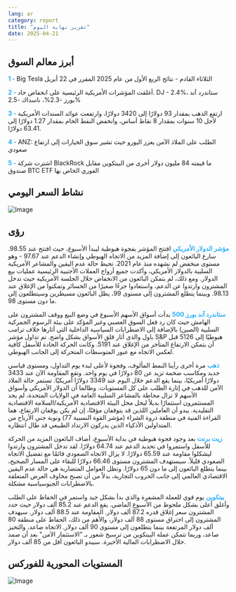 ```yaml
---
lang: ar
category: report
title: "تقرير نهاية اليوم"
date: 2025-04-21
---
```



<h2>أبرز معالم السوق</h2>
<strong style="color: #2caef7;">1 - </strong> Big Tesla الثلاثاء القادم - نتائج الربع الأول من عام 2025 المقرر في 22 أبريل

<strong style="color: #2caef7;">2 - </strong> أغلقت المؤشرات الأمريكية الرئيسية على انخفاض حاد. DJ - 2.4%، ستاندرد آند بورز -2.3%، ناسداك -2.5%

<strong style="color: #2caef7;">3 - </strong> ارتفع الذهب بمقدار 93 دولارًا إلى 3420 دولارًا، وارتفعت عوائد السندات الأمريكية لأجل 10 سنوات بمقدار 8 نقاط أساس، وانخفض النفط الخام بمقدار 1.27 دولارًا إلى 63.41 دولارًا.

<strong style="color: #2caef7;">4 - </strong> ANZ: الطلب على الملاذ الآمن يعزز اليورو حيث تشير سوق الخيارات إلى ارتفاع صعودي

<strong style="color: #2caef7;">5 - </strong> اشترت شركة BlackRock ما قيمته 84 مليون دولار أخرى من البيتكوين مقابل صندوق BTC ETF الفوري الخاص بها



<h2>نشاط السعر اليومي</h2>
<img src="https://markleighedu.github.io/img/Apr-2025/21-Apr-2025/price.jpg" alt="Image"/>

<h2>رؤى</h2>
<strong style="color: #2caef7;">مؤشر الدولار الأمريكي</strong> افتتح المؤشر بفجوة هبوطية ليبدأ الأسبوع، حيث افتتح عند 98.55. سارع البائعون إلى إضافة المزيد من الاتجاه الهبوطي وإنشاء الدعم عند 97.67 - وهو مستوى منخفض لم نشهده منذ عام 2021. تحيط حالة عدم اليقين والمشاعر الأمريكية السلبية بالدولار الأمريكي، وأكدت جميع أزواج العملات الأجنبية الرئيسية عمليات بيع الدولار. ومع ذلك، لم يتمكن البائعون من الانخفاض خلال الجلسة الأمريكية حيث تدخل المشترون وارتدوا عن الدعم، واستعادوا جزءًا صغيرًا من الخسائر وتمكنوا من الإغلاق عند 98.13. وبينما يتطلع المشترون إلى مستوى 99، يظل البائعون مسيطرين وسيتطلعون إلى ما دون مستوى 98.

<strong style="color: #2caef7;">ستاندرد آند بورز 500</strong> بدأت أسواق الأسهم الأسبوع في وضع البيع ووقف المشترون على الهامش حيث كان رد فعل السوق العصبي وغير المؤكد على بيئة الرسوم الجمركية السلبية (الصين) بالإضافة إلى الاضطرابات السياسية الداخلية التي أثارها خلاف ترامب باول والذي أثار قلق الأسواق بشكل واضح. تم تداول مؤشر S&P هبوطيًا إلى 5126 قبل أن يتمكن الارتفاع المتأخر من الإغلاق عند 5191. وكانت الحركة الحادة للأسفل كافية لعكس الاتجاه مع عبور المتوسطات المتحركة إلى الجانب الهبوطي.

<strong style="color: #2caef7;">ذهب</strong> مرة أخرى رأينا النمط المألوف، وفجوة لأعلى لبدء يوم التداول، ومستوى قياسي جديد ومكاسب ضخمة تزيد عن 80 دولارًا في يوم واحد. وتقع المقاومة الآن عند 3433 دولارًا أمريكيًا، بينما يقع الدعم خلال اليوم عند 3349 دولارًا أمريكيًا. تستمر حالة الملاذ الآمن للذهب في إثارة الطلب على كل المستويات. وطالما أن الدولار الأمريكي وأسواق الأسهم لا تزال محاطة بالمشاعر السلبية العامة في الولايات المتحدة، لم يجد المستثمرون استثمارًا بديلاً ليحل محل البيئة الاقتصادية الأمريكية/السلامة الاقتصادية التقليدية. يبدو أن العاملين اللذين قد يتوقفان مؤقتًا، إن لم يكن يوقفان الارتفاع، هما القراءة الفنية في منطقة ذروة الشراء (مؤشر القوة النسبية 77) ونوبة جني الأرباح من المتداولين الأذكياء الذين يدركون الارتداد الطبيعي قد طال انتظاره.

<strong style="color: #2caef7;">زيت برنت</strong> بعد وجود فجوة هبوطية في بداية الأسبوع، أضاف البائعون المزيد من الحركة للأسفل واستمروا في تحديد الدعم عند 64.74 دولارًا. لقد تدخل المشترون وارتدوا ليشكلوا مقاومة عند 65.59 دولارًا. لا يزال الاتجاه الصعودي قائمًا مع تفضيل الاتجاه الصعودي قليلاً. سيستهدف المشترون مستوى 66.46 دولارًا للبقاء على المسار الصحيح، بينما يتطلع البائعون إلى ما دون 65 دولارًا. وتظل العوامل المتضاربة هي حالة عدم اليقين الاقتصادي العالمي إلى جانب الحروب التجارية، بدلاً من أن تصبح مخاوف العرض المتعلقة بالاضطرابات الجيوسياسية مشكلة.

<strong style="color: #2caef7;">بيتكوين</strong> يوم قوي للعملة المشفرة والذي بدأ بشكل جيد واستمر في الحفاظ على الطلب وأغلق أعلى بشكل ملحوظ من الأسبوع الماضي. يقع الدعم عند 85.2 ألف دولار حيث حدد المشترون سعر إغلاق قدره 87.2 ألف دولار. المقاومة عند 88.5 ألف دولار. سيهدف المشترون إلى اختراق مستوى 88 ألف دولار، والأهم من ذلك، الحفاظ على منطقة 80 ألف دولار المرتفعة بينما يتطلعون إلى مستوى 90 ألف دولار. الاتجاه صاعد، والتحيز صاعد، وربما تتمكن عملة البيتكوين من ترسيخ شعور بـ "الاستثمار الآمن" بعد أن صمد خلال الاضطرابات المالية الأخيرة. سيبدو البائعون أقل من 85 ألف دولار.



<h2>المستويات المحورية للفوركس</h2>
<img src="https://markleighedu.github.io/img/Apr-2025/21-Apr-2025/pivot.jpg" alt="Image"/>